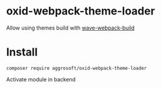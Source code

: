 # oxid-webpack-theme-loader
Allow using themes build with [wave-webpack-build](https://github.com/aggrosoft/wave-webpack-build)

# Install

`composer require aggrosoft/oxid-webpack-theme-loader`

Activate module in backend